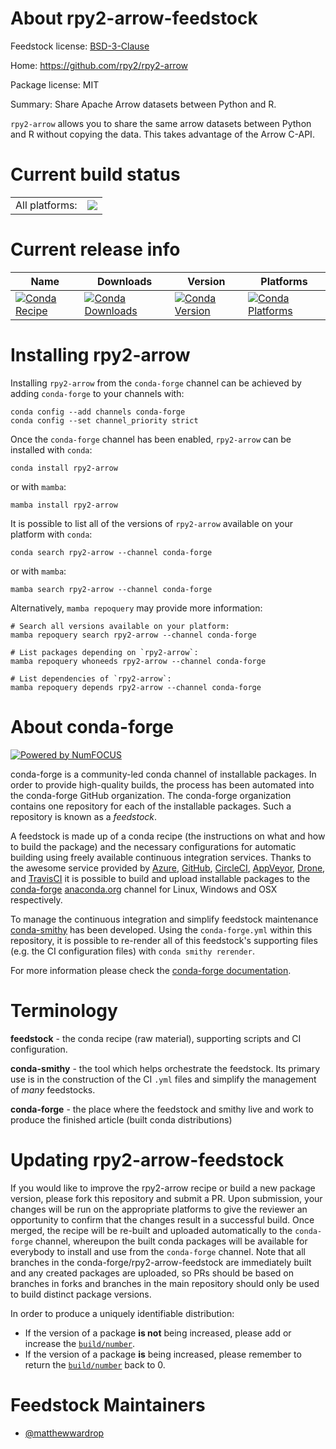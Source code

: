 About rpy2-arrow-feedstock
==========================

Feedstock license: [BSD-3-Clause](https://github.com/conda-forge/rpy2-arrow-feedstock/blob/main/LICENSE.txt)

Home: https://github.com/rpy2/rpy2-arrow

Package license: MIT

Summary: Share Apache Arrow datasets between Python and R.

`rpy2-arrow` allows you to share the same arrow datasets between Python and
R without copying the data. This takes advantage of the Arrow C-API.


Current build status
====================


<table><tr><td>All platforms:</td>
    <td>
      <a href="https://dev.azure.com/conda-forge/feedstock-builds/_build/latest?definitionId=17637&branchName=main">
        <img src="https://dev.azure.com/conda-forge/feedstock-builds/_apis/build/status/rpy2-arrow-feedstock?branchName=main">
      </a>
    </td>
  </tr>
</table>

Current release info
====================

| Name | Downloads | Version | Platforms |
| --- | --- | --- | --- |
| [![Conda Recipe](https://img.shields.io/badge/recipe-rpy2--arrow-green.svg)](https://anaconda.org/conda-forge/rpy2-arrow) | [![Conda Downloads](https://img.shields.io/conda/dn/conda-forge/rpy2-arrow.svg)](https://anaconda.org/conda-forge/rpy2-arrow) | [![Conda Version](https://img.shields.io/conda/vn/conda-forge/rpy2-arrow.svg)](https://anaconda.org/conda-forge/rpy2-arrow) | [![Conda Platforms](https://img.shields.io/conda/pn/conda-forge/rpy2-arrow.svg)](https://anaconda.org/conda-forge/rpy2-arrow) |

Installing rpy2-arrow
=====================

Installing `rpy2-arrow` from the `conda-forge` channel can be achieved by adding `conda-forge` to your channels with:

```
conda config --add channels conda-forge
conda config --set channel_priority strict
```

Once the `conda-forge` channel has been enabled, `rpy2-arrow` can be installed with `conda`:

```
conda install rpy2-arrow
```

or with `mamba`:

```
mamba install rpy2-arrow
```

It is possible to list all of the versions of `rpy2-arrow` available on your platform with `conda`:

```
conda search rpy2-arrow --channel conda-forge
```

or with `mamba`:

```
mamba search rpy2-arrow --channel conda-forge
```

Alternatively, `mamba repoquery` may provide more information:

```
# Search all versions available on your platform:
mamba repoquery search rpy2-arrow --channel conda-forge

# List packages depending on `rpy2-arrow`:
mamba repoquery whoneeds rpy2-arrow --channel conda-forge

# List dependencies of `rpy2-arrow`:
mamba repoquery depends rpy2-arrow --channel conda-forge
```


About conda-forge
=================

[![Powered by
NumFOCUS](https://img.shields.io/badge/powered%20by-NumFOCUS-orange.svg?style=flat&colorA=E1523D&colorB=007D8A)](https://numfocus.org)

conda-forge is a community-led conda channel of installable packages.
In order to provide high-quality builds, the process has been automated into the
conda-forge GitHub organization. The conda-forge organization contains one repository
for each of the installable packages. Such a repository is known as a *feedstock*.

A feedstock is made up of a conda recipe (the instructions on what and how to build
the package) and the necessary configurations for automatic building using freely
available continuous integration services. Thanks to the awesome service provided by
[Azure](https://azure.microsoft.com/en-us/services/devops/), [GitHub](https://github.com/),
[CircleCI](https://circleci.com/), [AppVeyor](https://www.appveyor.com/),
[Drone](https://cloud.drone.io/welcome), and [TravisCI](https://travis-ci.com/)
it is possible to build and upload installable packages to the
[conda-forge](https://anaconda.org/conda-forge) [anaconda.org](https://anaconda.org/)
channel for Linux, Windows and OSX respectively.

To manage the continuous integration and simplify feedstock maintenance
[conda-smithy](https://github.com/conda-forge/conda-smithy) has been developed.
Using the ``conda-forge.yml`` within this repository, it is possible to re-render all of
this feedstock's supporting files (e.g. the CI configuration files) with ``conda smithy rerender``.

For more information please check the [conda-forge documentation](https://conda-forge.org/docs/).

Terminology
===========

**feedstock** - the conda recipe (raw material), supporting scripts and CI configuration.

**conda-smithy** - the tool which helps orchestrate the feedstock.
                   Its primary use is in the construction of the CI ``.yml`` files
                   and simplify the management of *many* feedstocks.

**conda-forge** - the place where the feedstock and smithy live and work to
                  produce the finished article (built conda distributions)


Updating rpy2-arrow-feedstock
=============================

If you would like to improve the rpy2-arrow recipe or build a new
package version, please fork this repository and submit a PR. Upon submission,
your changes will be run on the appropriate platforms to give the reviewer an
opportunity to confirm that the changes result in a successful build. Once
merged, the recipe will be re-built and uploaded automatically to the
`conda-forge` channel, whereupon the built conda packages will be available for
everybody to install and use from the `conda-forge` channel.
Note that all branches in the conda-forge/rpy2-arrow-feedstock are
immediately built and any created packages are uploaded, so PRs should be based
on branches in forks and branches in the main repository should only be used to
build distinct package versions.

In order to produce a uniquely identifiable distribution:
 * If the version of a package **is not** being increased, please add or increase
   the [``build/number``](https://docs.conda.io/projects/conda-build/en/latest/resources/define-metadata.html#build-number-and-string).
 * If the version of a package **is** being increased, please remember to return
   the [``build/number``](https://docs.conda.io/projects/conda-build/en/latest/resources/define-metadata.html#build-number-and-string)
   back to 0.

Feedstock Maintainers
=====================

* [@matthewwardrop](https://github.com/matthewwardrop/)

